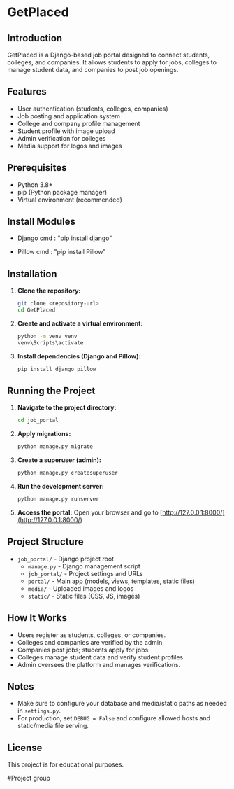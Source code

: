 # GetPlaced

## Introduction
GetPlaced is a Django-based job portal designed to connect students, colleges, and companies. It allows students to apply for jobs, colleges to manage student data, and companies to post job openings.

## Features
- User authentication (students, colleges, companies)
- Job posting and application system
- College and company profile management
- Student profile with image upload
- Admin verification for colleges
- Media support for logos and images

## Prerequisites
- Python 3.8+
- pip (Python package manager)
- Virtual environment (recommended)

## Install Modules
- Django
  cmd : "pip install django"

- Pillow
  cmd : "pip install Pillow"

## Installation
1. **Clone the repository:**
   ```sh
   git clone <repository-url>
   cd GetPlaced
   ```
2. **Create and activate a virtual environment:**
   ```sh
   python -m venv venv
   venv\Scripts\activate
   ```
3. **Install dependencies (Django and Pillow):**
   ```sh
   pip install django pillow
   ```

## Running the Project
1. **Navigate to the project directory:**
   ```sh
   cd job_portal
   ```
2. **Apply migrations:**
   ```sh
   python manage.py migrate
   ```
3. **Create a superuser (admin):**
   ```sh
   python manage.py createsuperuser
   ```
4. **Run the development server:**
   ```sh
   python manage.py runserver
   ```
5. **Access the portal:**
   Open your browser and go to [http://127.0.0.1:8000/](http://127.0.0.1:8000/)

## Project Structure
- `job_portal/` - Django project root
  - `manage.py` - Django management script
  - `job_portal/` - Project settings and URLs
  - `portal/` - Main app (models, views, templates, static files)
  - `media/` - Uploaded images and logos
  - `static/` - Static files (CSS, JS, images)

## How It Works
- Users register as students, colleges, or companies.
- Colleges and companies are verified by the admin.
- Companies post jobs; students apply for jobs.
- Colleges manage student data and verify student profiles.
- Admin oversees the platform and manages verifications.

## Notes
- Make sure to configure your database and media/static paths as needed in `settings.py`.
- For production, set `DEBUG = False` and configure allowed hosts and static/media file serving.

## License
This project is for educational purposes.

#Project group
